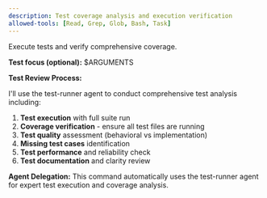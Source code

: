 ```yaml
---
description: Test coverage analysis and execution verification
allowed-tools: [Read, Grep, Glob, Bash, Task]
---
```


Execute tests and verify comprehensive coverage.

**Test focus (optional):** $ARGUMENTS

**Test Review Process:**

I'll use the test-runner agent to conduct comprehensive test analysis including:

1. **Test execution** with full suite run
2. **Coverage verification** - ensure all test files are running
3. **Test quality** assessment (behavioral vs implementation)
4. **Missing test cases** identification
5. **Test performance** and reliability check
6. **Test documentation** and clarity review

**Agent Delegation:**
This command automatically uses the test-runner agent for expert test execution and coverage analysis.